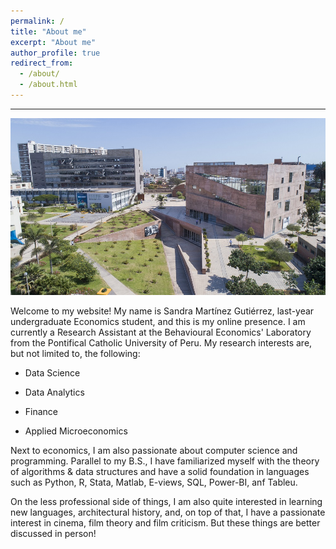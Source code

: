 ```yaml
---
permalink: /
title: "About me"
excerpt: "About me"
author_profile: true
redirect_from: 
  - /about/
  - /about.html
---
```


______

![PUCP](images/pucp.jpg) 



Welcome to my website! My name is Sandra Martínez Gutiérrez, last-year undergraduate Economics student, and this is my online presence. I am currently a Research Assistant at the Behavioural Economics' Laboratory from the Pontifical Catholic University of Peru. My research interests are, but not limited to, the following:

* Data Science

* Data Analytics

* Finance

* Applied Microeconomics


Next to economics, I am also passionate about computer science and programming. Parallel to my B.S., I have familiarized myself with the theory of algorithms & data structures and have a solid foundation in languages such as Python, R, Stata, Matlab, E-views, SQL, Power-BI, anf Tableu.


On the less professional side of things, I am also quite interested in learning new languages, architectural history, and, on top of that, I have a passionate interest in cinema, film theory and film criticism. But these things are better discussed in person!